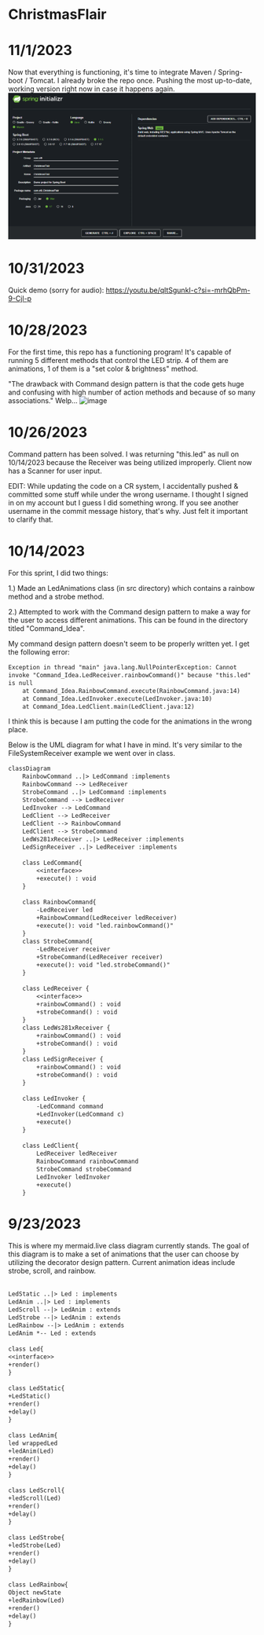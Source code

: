 # ChristmasFlair

# 11/1/2023 

Now that everything is functioning, it's time to integrate Maven / Spring-boot / Tomcat. I already broke the repo once. Pushing the most up-to-date, working version right now in case it happens again.
![img.png](README_featureChris_log/img.png)

# 10/31/2023

Quick demo (sorry for audio): https://youtu.be/qltSgunkI-c?si=-mrhQbPm-9-Cjl-p

# 10/28/2023

For the first time, this repo has a functioning program! It's capable of running 5 different methods that control the LED strip. 4 of them are animations, 1 of them is a "set color & brightness" method. 

"The drawback with Command design pattern is that the code gets huge and confusing with high number of action methods and because of so many associations."
Welp...
![image](https://github.com/CLNelson1993/ChristmasFlair/assets/143137154/d55b6da3-465b-46d1-99b2-94995ffaecda)





# 10/26/2023 

Command pattern has been solved. I was returning "this.led" as null on 10/14/2023 because the Receiver was being utilized improperly. Client now has a Scanner for user input. 

EDIT: While updating the code on a CR system, I accidentally pushed & committed some stuff while under the wrong username. I thought I signed in on my account but I guess I did something wrong. If you see another username in the commit message history, that's why. Just felt it important to clarify that.


# 10/14/2023

For this sprint, I did two things: 


1.) Made an LedAnimations class (in src directory) which contains a rainbow method and a strobe method. 


2.) Attempted to work with the Command design pattern to make a way for the user to access different animations. This can be found in the directory titled "Command_Idea".


My command design pattern doesn't seem to be properly written yet. I get the following error:

```
Exception in thread "main" java.lang.NullPointerException: Cannot invoke "Command_Idea.LedReceiver.rainbowCommand()" because "this.led" is null
	at Command_Idea.RainbowCommand.execute(RainbowCommand.java:14)
	at Command_Idea.LedInvoker.execute(LedInvoker.java:10)
	at Command_Idea.LedClient.main(LedClient.java:12)
```
I think this is because I am putting the code for the animations in the wrong place. 

Below is the UML diagram for what I have in mind. It's very similar to the FileSystemReceiver example we went over in class.

```
classDiagram
    RainbowCommand ..|> LedCommand :implements
    RainbowCommand --> LedReceiver
    StrobeCommand ..|> LedCommand :implements
    StrobeCommand --> LedReceiver
    LedInvoker --> LedCommand
    LedClient --> LedReceiver
    LedClient --> RainbowCommand
    LedClient --> StrobeCommand
    LedWs281xReceiver ..|> LedReceiver :implements
    LedSignReceiver ..|> LedReceiver :implements

    class LedCommand{
        <<interface>>
        +execute() : void
    }

    class RainbowCommand{
        -LedReceiver led
        +RainbowCommand(LedReceiver ledReceiver)
        +execute(): void "led.rainbowCommand()"
    }
    class StrobeCommand{
        -LedReceiver receiver
        +StrobeCommand(LedReceiver receiver)
        +execute(): void "led.strobeCommand()"
    }

    class LedReceiver {
        <<interface>>
        +rainbowCommand() : void
        +strobeCommand() : void
    }
    class LedWs281xReceiver {
        +rainbowCommand() : void
        +strobeCommand() : void
    }
    class LedSignReceiver {
        +rainbowCommand() : void
        +strobeCommand() : void
    }

    class LedInvoker {
        -LedCommand command
        +LedInvoker(LedCommand c)
        +execute()
    }

    class LedClient{
        LedReceiver ledReceiver
        RainbowCommand rainbowCommand
        StrobeCommand strobeCommand
        LedInvoker ledInvoker
        +execute()
    } 
```
# 9/23/2023

This is where my mermaid.live class diagram currently stands. The goal of this diagram is to make a set of animations that the user can choose by utilizing the decorator design pattern. Current animation ideas include strobe, scroll, and rainbow.



```classDiagram

LedStatic ..|> Led : implements
LedAnim ..|> Led : implements
LedScroll --|> LedAnim : extends
LedStrobe --|> LedAnim : extends
LedRainbow --|> LedAnim : extends
LedAnim *-- Led : extends

class Led{
<<interface>>
+render()
}

class LedStatic{
+LedStatic()
+render()
+delay()
}

class LedAnim{
led wrappedLed
+ledAnim(Led)
+render()
+delay()
}

class LedScroll{
+ledScroll(Led)
+render()
+delay()
}

class LedStrobe{
+ledStrobe(Led)
+render()
+delay()
}

class LedRainbow{
Object newState
+ledRainbow(Led)
+render()
+delay()
}
```

